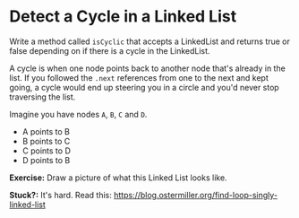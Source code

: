 # Detect a Cycle in a Linked List
Write a method called `isCyclic` that accepts a LinkedList and returns true or
false depending on if there is a cycle in the LinkedList.

A cycle is when one node points back to another node that's already in the
list. If you followed the `.next` references from one to the next and kept
going, a cycle would end up steering you in a circle and you'd never stop
traversing the list.

Imagine you have nodes `A`, `B`, `C` and `D`.

* A points to B
* B points to C
* C points to D
* D points to B

**Exercise:** Draw a picture of what this Linked List looks like.

**Stuck?:** It's hard. Read this: <https://blog.ostermiller.org/find-loop-singly-linked-list>
